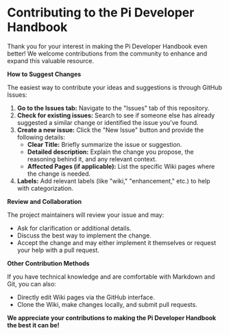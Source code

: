 # Contributing to the Pi Developer Handbook

Thank you for your interest in making the Pi Developer Handbook even better! We welcome contributions from the community to enhance and expand this valuable resource.

**How to Suggest Changes**

The easiest way to contribute your ideas and suggestions is through GitHub Issues:

1. **Go to the Issues tab:** Navigate to the "Issues" tab of this repository.
2. **Check for existing issues:**  Search to see if someone else has already suggested a similar change or identified the issue you've found. 
3. **Create a new issue:** Click the "New Issue" button and provide the following details:
    * **Clear Title:** Briefly summarize the issue or suggestion.
    * **Detailed description:** Explain the change you propose, the reasoning behind it, and any relevant context.
    * **Affected Pages (if applicable):**  List the specific Wiki pages where the change is needed.
4. **Labels:** Add relevant labels (like "wiki," "enhancement," etc.) to help with categorization.

**Review and Collaboration**

The project maintainers will review your issue and may:

* Ask for clarification or additional details.
* Discuss the best way to implement the change.
* Accept the change and may either implement it themselves or request your help with a pull request.

**Other Contribution Methods**

If you have technical knowledge and are comfortable with Markdown and Git, you can also:

* Directly edit Wiki pages via the GitHub interface.
* Clone the Wiki, make changes locally, and submit pull requests.

**We appreciate your contributions to making the Pi Developer Handbook the best it can be!**
